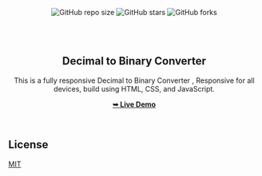 <div align="center">
  
  ![GitHub repo size](https://img.shields.io/github/repo-size/UtpalCoding/Decimal-Binary-Converter)
  ![GitHub stars](https://img.shields.io/github/stars/UtpalCoding/Decimal-Binary-Converter?style=social)
  ![GitHub forks](https://img.shields.io/github/forks/UtpalCoding/Decimal-Binary-Converter?style=social)
 
  <br />
  <br />

  <h2 align="center">Decimal to Binary Converter</h2>

  This is a fully responsive Decimal to Binary Converter , Responsive for all devices, build using HTML, CSS, and JavaScript.

  <a href="https://utpalcoding.github.io/Decimal-Binary-Converter/"><strong>➥ Live Demo</strong></a>

</div>

<br />

## License

[MIT](https://choosealicense.com/licenses/mit/)
